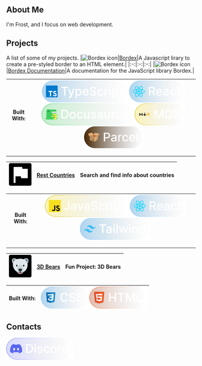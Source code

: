 ## About Me

I'm Frost, and I focus on web development.

## Projects
A list of some of my projects.
|![Bordex icon](https://i.imgur.com/yHKlCrh.png)|[Bordex](https://github.com/Bear-Frost/bordex)|A Javascript lirary to create a pre-styled border to an HTML element.|
|:-:|:-:|:-:|
|![Bordex icon](https://i.imgur.com/yHKlCrh.png)|[Bordex Documentation](https://github.com/Bear-Frost/bordex)|A documentation for the JavaScript library Bordex.|


|**Built With:**|![Typescript icon](./assets/icons/typescript_logo.svg) ![React icon](./assets/icons/react_logo.svg) ![Docusaurus icon](./assets/icons/docusaurus_logo.svg) ![MDX icon](./assets/icons/mdx_logo.svg) ![Parcel icon](./assets/icons/parcel_logo.svg)|
|:-:|:-:|
---
|![Flag icon](./assets/icons/rest_countries_logo.svg)|[Rest Countries](https://github.com/Bear-Frost/Rest-Countries-With-Color-Theme-Switcher)|Search and find info about countries|
|:-:|:-:|:-:|

|**Built With:**|![Javascript icon](./assets/icons/javascript_logo.svg) ![React icon](./assets/icons/react_logo.svg) ![Tailwind icon](./assets/icons/tailwind_logo.svg)|
|:-:|:-:|
---
|![Bear icon](./assets/icons/bears_logo.svg)|[3D Bears](https://github.com/Bear-Frost/3D-Bears)|Fun Project: 3D Bears|
|:-:|:-:|:-:|

|**Built With:**|![CSS icon](./assets/icons/css_logo.svg) ![HTML icon](./assets/icons/html_logo.svg)|
|:-:|:-:|

## Contacts
[![Discord](./assets/icons/discord_logo.svg)](https://discordapp.com/users/763635514158350356)
